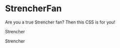# StrencherFan
Are you a true Strencher fan? Then this CSS is for you!

Strencher








Strencher
